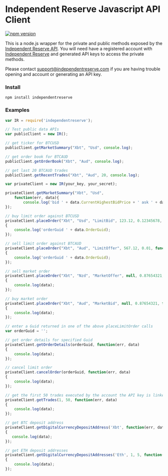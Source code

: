Independent Reserve Javascript API Client
===============

[![npm version](https://badge.fury.io/js/independentreserve.svg)](https://badge.fury.io/js/independentreserve)

This is a node.js wrapper for the private and public methods exposed by the [Independent Reserve API](https://www.independentreserve.com/API).
You will need have a registered account with [Independent Reserve](https://www.independentreserve.com) and generated API keys to access the private methods.

Please contact support@independentreserve.com if you are having trouble opening and account or generating an API key. 

### Install

`npm install independentreserve`

### Examples

```js
var IR = require('independentreserve');

// Test public data APIs
var publicClient = new IR();

// get ticker for BTCUSD
publicClient.getMarketSummary("Xbt", "Usd", console.log);

// get order book for BTCAUD
publicClient.getOrderBook("Xbt", "Aud", console.log);

// get last 20 BTCAUD trades
publicClient.getRecentTrades("Xbt", "Aud", 20, console.log);

var privateClient = new IR(your_key, your_secret);

privateClient.getMarketSummary("Xbt", "Usd",
	function(err, data){
		console.log('bid ' + data.CurrentHighestBidPrice + ' ask ' + data.CurrentLowestOfferPrice);
});

// buy limit order against BTCUSD
privateClient.placeOrder("Xbt", "Usd", "LimitBid", 123.12, 0.12345678, function(err, data)
{
    console.log('orderGuid ' + data.OrderGuid);
});

// sell limit order against BTCAUD
privateClient.placeOrder("Xbt", "Aud", "LimitOffer", 567.12, 0.01, function(err, data)
{
    console.log('orderGuid ' + data.OrderGuid);
});

// sell market order
privateClient.placeOrder("Xbt", "Nzd", "MarketOffer", null, 0.87654321, function(err, data)
{
    console.log(data);
});

// buy market order
privateClient.placeOrder("Xbt", "Aud", "MarketBid", null, 0.87654321, function(err, data)
{
    console.log(data);
});

// enter a Guid returned in one of the above placeLimitOrder calls
var orderGuid = '';

// get order details for specified Guid
privateClient.getOrderDetails(orderGuid, function(err, data)
{
    console.log(data);
});

// cancel limit order
privateClient.cancelOrder(orderGuid, function(err, data)
{
    console.log(data);
});

// get the first 50 trades executed by the account the API key is linked to
privateClient.getTrades(1, 50, function(err, data)
{
    console.log(data);
});

// get BTC deposit address
privateClient.getDigitalCurrencyDepositAddress('Xbt', function(err, data)
{
   console.log(data);
});

// get ETH deposit addresses
privateClient.getDigitalCurrencyDepositAddresses('Eth', 1, 5, function(err, data)
{
    console.log(data);
});
```